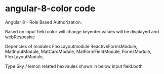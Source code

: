 # angular-8-color code

Angular 8 - Role Based Authorization.

Based on input field color will change  keyenter values will be displayed and webResposive

Depencies of modules
FlexLayoutmodule
  ReactiveFormsModule,
        MatInputModule,
        MatCardModule,
        MatFormFieldModule,
        FormsModule,  
        FlexLayoutModule,

Type Sky / lemon related hexvaules shown in below input field.both 